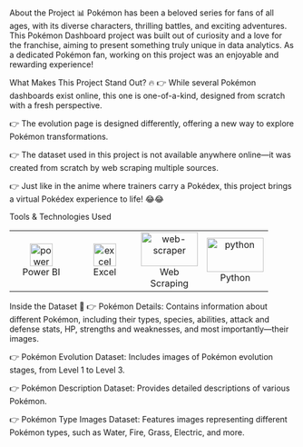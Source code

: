 About the Project 📊
Pokémon has been a beloved series for fans of all ages, with its diverse characters, thrilling battles, and exciting adventures. This Pokémon Dashboard project was built out of curiosity and a love for the franchise, aiming to present something truly unique in data analytics. As a dedicated Pokémon fan, working on this project was an enjoyable and rewarding experience!

What Makes This Project Stand Out? 🔥
👉 While several Pokémon dashboards exist online, this one is one-of-a-kind, designed from scratch with a fresh perspective.

👉 The evolution page is designed differently, offering a new way to explore Pokémon transformations.

👉 The dataset used in this project is not available anywhere online—it was created from scratch by web scraping multiple sources.

👉 Just like in the anime where trainers carry a Pokédex, this project brings a virtual Pokédex experience to life! 😂😂

Tools & Technologies Used
<table align="center"> 
  <tr> <td align="center" width="96"> 
    <a href="#" target="_blank"> 
      <img loading="lazy" src="https://www.vectorlogo.zone/logos/microsoft_powerbi/microsoft_powerbi-icon.svg" alt="power-bi" width="40" height="40"/> </a> 
    <br/>Power BI 
  </td> 
    <td align="center" width="96"> <a href="#" target="_blank"> 
      <img loading="lazy" src="https://webobjects2.cdw.com/is/image/CDW/5300125?$product-main$" alt="excel" width="40" height="40"/> 
    </a> <br/> Excel 
    </td> 
  <td align="center" width="96"> 
    <a href="#"> <img loading="lazy" src="https://encrypted-tbn0.gstatic.com/images?q=tbn:ANd9GcSyn6sg8yAW5FDsMZ6nf_i-N4H2VGV0nIQ4pg&s" alt="web-scraper" width="100" height="60"/> 
    </a> 
    <br> Web Scraping 
  </td>
    <td align="center" width="96"> 
      <a href="#"> 
        <img loading="lazy" src="https://upload.wikimedia.org/wikipedia/commons/thumb/c/c3/Python-logo-notext.svg/800px-Python-logo-notext.svg.png" alt="python" width="100" height="60"/> 
      </a> 
      <br> Python 
    </td> 
  </tr> 
</table>
Inside the Dataset 📝
👉 Pokémon Details: Contains information about different Pokémon, including their types, species, abilities, attack and defense stats, HP, strengths and weaknesses, and most importantly—their images.

👉 Pokémon Evolution Dataset: Includes images of Pokémon evolution stages, from Level 1 to Level 3.

👉 Pokémon Description Dataset: Provides detailed descriptions of various Pokémon.

👉 Pokémon Type Images Dataset: Features images representing different Pokémon types, such as Water, Fire, Grass, Electric, and more.
